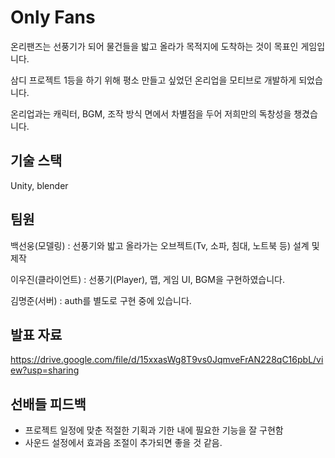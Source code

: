 # Only Fans 

온리팬즈는 선풍기가 되어 물건들을 밟고 올라가 목적지에 도착하는 것이 목표인 게임입니다.

삼디 프로젝트 1등을 하기 위해 평소 만들고 싶었던 온리업을 모티브로 개발하게 되었습니다.

온리업과는 캐릭터, BGM, 조작 방식 면에서 차별점을 두어 저희만의 독창성을 챙겼습니다.

## 기술 스택

Unity, blender

## 팀원

백선웅(모델링) : 선풍기와 밟고 올라가는 오브젝트(Tv, 소파, 침대, 노트북 등) 설계 및 제작

이우진(클라이언트) : 선풍기(Player), 맵, 게임 UI, BGM을 구현하였습니다.

김명준(서버) : auth를 별도로 구현 중에 있습니다.

## 발표 자료
https://drive.google.com/file/d/15xxasWg8T9vs0JqmveFrAN228qC16pbL/view?usp=sharing

## 선배들 피드백
- 프로젝트 일정에 맞춘 적절한 기획과 기한 내에 필요한 기능을 잘 구현함
- 사운드 설정에서 효과음 조절이 추가되면 좋을 것 같음.
